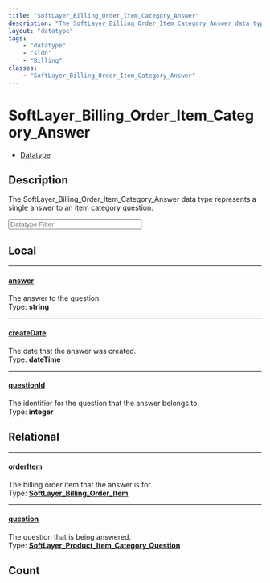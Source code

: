 ```yaml
---
title: "SoftLayer_Billing_Order_Item_Category_Answer"
description: "The SoftLayer_Billing_Order_Item_Category_Answer data type represents a single answer to an item category question."
layout: "datatype"
tags:
    - "datatype"
    - "sldn"
    - "Billing"
classes:
    - "SoftLayer_Billing_Order_Item_Category_Answer"
---
```


# SoftLayer_Billing_Order_Item_Category_Answer
<div id='service-datatype'>
    <ul id='sldn-reference-tabs'>
        <li id='datatype'> <a href='/reference/datatypes/SoftLayer_Billing_Order_Item_Category_Answer' >Datatype</a></li>
    </ul>
</div>

## Description 


The SoftLayer_Billing_Order_Item_Category_Answer data type represents a single answer to an item category question. 





<!-- Filer BEGIN -->
<div class="view-filters">
        <div class="clearfix">
            <div class="search-input-box">
                <input placeholder="Datatype Filter" onkeyup="titleSearch(inputId='prop-input', divId='properties', elementClass='prop-row')" 
                    type="text" id="prop-input" value="" size="30" maxlength="128" class="form-text">
            </div>
        </div>
</div>
<!-- Filer END -->

<div id="properties" class="content">
<div id="localProperties" class="prop-content" >

## Local
<div class="prop-row">

-----
[answer]: #answer
#### [answer]
The answer to the question.  
<span class="type-label">Type: </span>**string**  



</div>
<div class="prop-row">

-----
[createDate]: #createdate
#### [createDate]
The date that the answer was created.  
<span class="type-label">Type: </span>**dateTime**  



</div>
<div class="prop-row">

-----
[questionId]: #questionid
#### [questionId]
The identifier for the question that the answer belongs to.  
<span class="type-label">Type: </span>**integer**  



</div>
</div>
<!-- LOCAL PROPERTY END -->

<div id="relationalProperties"  class="prop-content" >

## Relational
<div class="prop-row">

-----
[orderItem]: #orderitem
#### [orderItem]
The billing order item that the answer is for.  
<span class="type-label">Type: </span>**<a href='/reference/datatypes/SoftLayer_Billing_Order_Item'>SoftLayer_Billing_Order_Item </a>**  



</div>
<div class="prop-row">

-----
[question]: #question
#### [question]
The question that is being answered.  
<span class="type-label">Type: </span>**<a href='/reference/datatypes/SoftLayer_Product_Item_Category_Question'>SoftLayer_Product_Item_Category_Question </a>**  



</div>

## Count
</div>


